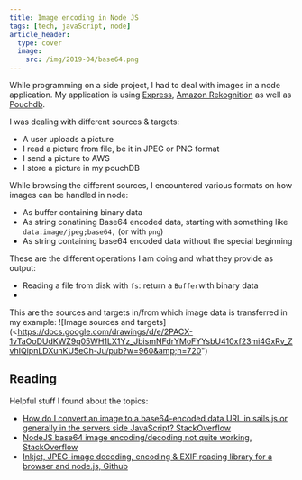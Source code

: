 ```yaml
---
title: Image encoding in Node JS
tags: [tech, javaScript, node]
article_header:
  type: cover
  image:
    src: /img/2019-04/base64.png
---
```


While programming on a side project, I had to deal with images in a node application. My application is using [Express](https://expressjs.com/), [Amazon Rekognition](https://aws.amazon.com/rekognition/) as well as [Pouchdb](https://pouchdb.com/).

I was dealing with different sources & targets:
* A user uploads a picture
* I read a picture from file, be it in JPEG or PNG format
* I send a picture to AWS
* I store a picture in my pouchDB

While browsing the different sources, I encountered various formats on how images can be handled in node:

* As buffer containing binary data
* As string conatining Base64 encoded data, starting with something like `data:image/jpeg;base64,` (or with `png`)
* As string containing base64 encoded data without the special beginning

These are the different operations I am doing and what they provide as output:
* Reading a file from disk with `fs`: return a `Buffer`with binary data
* 

This are the sources and targets in/from which image data is transferred in my example:
![Image sources and targets](<https://docs.google.com/drawings/d/e/2PACX-1vTaOoDUdKWZ9q05WH1LX1Yz_JbismNFdrYMoFYYsbU410xf23mi4GxRv_ZvhIQipnLDXunKU5eCh-Ju/pub?w=960&amp;h=720")

## Reading

Helpful stuff I found about the topics:

* [How do I convert an image to a base64-encoded data URL in sails.js or generally in the servers side JavaScript? StackOverflow](https://stackoverflow.com/questions/24523532/how-do-i-convert-an-image-to-a-base64-encoded-data-url-in-sails-js-or-generally)
* [NodeJS base64 image encoding/decoding not quite working, StackOverflow](https://stackoverflow.com/questions/8110294/nodejs-base64-image-encoding-decoding-not-quite-working)
* [Inkjet, JPEG-image decoding, encoding & EXIF reading library for a browser and node.js, Github](https://github.com/gchudnov/inkjet/blob/master/README.md)